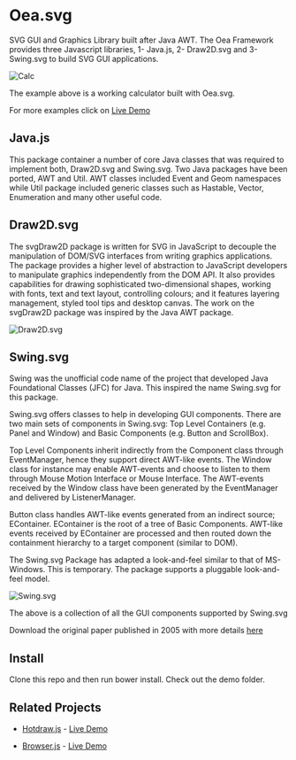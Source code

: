 # Oea.svg

SVG GUI and Graphics Library built after Java AWT. The Oea Framework provides three Javascript libraries, 1- Java.js, 2- Draw2D.svg and 3- Swing.svg to build SVG GUI applications.

![Calc](https://raw.githubusercontent.com/websemantics/Oea.svg/master/img/screens/calc.png)

The example above is a working calculator built with Oea.svg.

For more examples click on [Live Demo](http://oeasvg.com)

## Java.js

This package container a number of core Java classes that was required to implement both, Draw2D.svg and Swing.svg. Two Java packages have been ported, AWT and Util. AWT classes included Event and Geom namespaces while Util package included generic classes such as Hastable, Vector, Enumeration and many other useful code.

## Draw2D.svg

The svgDraw2D package is written for SVG in JavaScript to decouple the manipulation of DOM/SVG interfaces from writing graphics applications. The package provides a higher level of abstraction to JavaScript developers to manipulate graphics independently from the DOM API. It also provides capabilities for drawing sophisticated two-dimensional shapes, working with fonts, text and text layout, controlling colours; and it features layering management, styled tool tips and desktop canvas. The work on the svgDraw2D package was inspired by the Java AWT package.

![Draw2D.svg](https://raw.githubusercontent.com/websemantics/Oea.svg/master/img/screens/draw2d.png)

## Swing.svg

Swing was the unofficial code name of the project that developed Java Foundational Classes (JFC) for Java. This inspired the name Swing.svg for this package.

Swing.svg offers classes to help in developing GUI components. There are two main sets of components in Swing.svg: Top Level Containers (e.g. Panel and Window) and Basic Components (e.g. Button and ScrollBox).

Top Level Components inherit indirectly from the Component class through EventManager, hence they support direct AWT-like events. The Window class for instance may enable AWT-events and choose to listen to them through Mouse Motion Interface or Mouse Interface. The AWT-events received by the Window class have been generated by the EventManager and delivered by ListenerManager.

Button class handles AWT-like events generated from an indirect source; EContainer. EContainer is the root of a tree of Basic Components. AWT-like events received by EContainer are processed and then routed down the containment hierarchy to a target component (similar to DOM).

The Swing.svg Package has adapted a look-and-feel similar to that of MS-Windows. This is temporary. The package supports a pluggable look-and-feel model.

![Swing.svg](https://raw.githubusercontent.com/websemantics/Oea.svg/master/img/screens/swing.png)

The above is a collection of all the GUI components supported by Swing.svg

Download the original paper published in 2005 with more details [here](https://github.com/websemantics/Oea.svg/raw/master/docs/svg_open_2005_mem.pdf)

## Install

Clone this repo and then run bower install. Check out the demo folder.

## Related Projects

* [Hotdraw.js](https://github.com/websemantics/Hotdraw.js) - [Live Demo](http://oeasvg.com/bower_components/Hotdraw.js/index.html)

* [Browser.js](https://github.com/websemantics/Browser.js) - [Live Demo](http://oeasvg.com/bower_components/Browserjs/demos/script/index.html)

